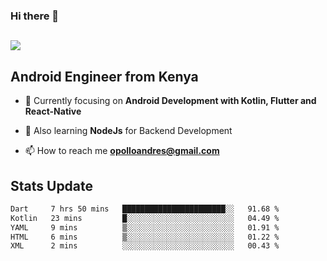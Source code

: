 ### Hi there 👋
<h2 align="left"><img src="https://readme-typing-svg.herokuapp.com?color='blue'&lines=I'm+Andrew+Opollo😊;Welcome+to+my+Github😜"> </h2>

## Android Engineer from Kenya


- 🌱 Currently focusing on **Android Development with Kotlin, Flutter and React-Native**

- 🔭 Also learning **NodeJs** for Backend Development

- 📫 How to reach me **opolloandres@gmail.com**


## Stats Update
<!--START_SECTION:waka-->

```txt
Dart     7 hrs 50 mins   ███████████████████████░░   91.68 %
Kotlin   23 mins         █░░░░░░░░░░░░░░░░░░░░░░░░   04.49 %
YAML     9 mins          ▒░░░░░░░░░░░░░░░░░░░░░░░░   01.91 %
HTML     6 mins          ▒░░░░░░░░░░░░░░░░░░░░░░░░   01.22 %
XML      2 mins          ░░░░░░░░░░░░░░░░░░░░░░░░░   00.43 %
```

<!--END_SECTION:waka-->


